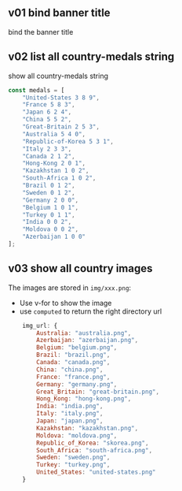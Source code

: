

## v01 bind banner title
bind the banner title

## v02 list all country-medals string
show all country-medals string

```javascript
const medals = [
    "United-States 3 8 9",
    "France 5 8 3",
    "Japan 6 2 4",
    "China 5 5 2",
    "Great-Britain 2 5 3",
    "Australia 5 4 0",
    "Republic-of-Korea 5 3 1",
    "Italy 2 3 3",
    "Canada 2 1 2",
    "Hong-Kong 2 0 1",
    "Kazakhstan 1 0 2",
    "South-Africa 1 0 2",
    "Brazil 0 1 2",
    "Sweden 0 1 2",
    "Germany 2 0 0",
    "Belgium 1 0 1",
    "Turkey 0 1 1",
    "India 0 0 2",
    "Moldova 0 0 2",
    "Azerbaijan 1 0 0"
];
```

## v03 show all country images

The images are stored in `img/xxx.png`:
* Use v-for to show the image
* use `computed` to return the right directory url

```javascript
    img_url: {
        Australia: "australia.png",
        Azerbaijan: "azerbaijan.png",
        Belgium: "belgium.png",
        Brazil: "brazil.png",
        Canada: "canada.png",
        China: "china.png",
        France: "france.png",
        Germany: "germany.png",
        Great_Britain: "great-britain.png",
        Hong_Kong: "hong-kong.png",
        India: "india.png",
        Italy: "italy.png",
        Japan: "japan.png",
        Kazakhstan: "kazakhstan.png",
        Moldova: "moldova.png",
        Republic_of_Korea: "skorea.png",
        South_Africa: "south-africa.png",
        Sweden: "sweden.png",
        Turkey: "turkey.png",
        United_States: "united-states.png"
    }
```    

